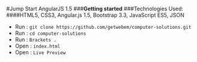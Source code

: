 #Jump Start AngularJS 1.5
###**Getting started**
###Technologies Used: 
####HTML5, CSS3, Angular.js 1.5, Bootstrap 3.3, JavaScript ES5, JSON
 - Run  :  `git clone https://github.com/getwebem/computer-solutions.git`
 - Run  :  `cd computer-solutions`
 - Run  :  `Brackets .`
 - Open :  `index.html`
 - Open :  `Live Preview`
 